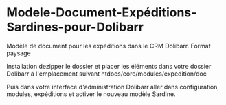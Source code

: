 # Modele-Document-Expéditions-Sardines-pour-Dolibarr
Modèle de document pour les expéditions dans le CRM Dolibarr. Format paysage


Installation dezipper le dossier et placer les éléments dans votre dossier Dolibarr à l'emplacement suivant htdocs/core/modules/expedition/doc

Puis dans votre interface d'administration Dolibarr aller dans configuration, modules, expéditions et activer le nouveau modèle Sardine.

